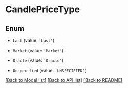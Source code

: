 # CandlePriceType


## Enum

* `Last` (value: `'Last'`)

* `Market` (value: `'Market'`)

* `Oracle` (value: `'Oracle'`)

* `Unspecified` (value: `'UNSPECIFIED'`)

[[Back to Model list]](../README.md#documentation-for-models) [[Back to API list]](../README.md#documentation-for-api-endpoints) [[Back to README]](../README.md)

